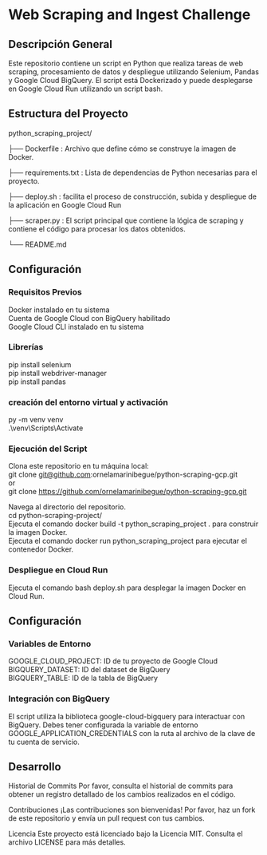 # Web Scraping and Ingest Challenge

## Descripción General
Este repositorio contiene un script en Python que realiza tareas de web scraping, procesamiento de datos y despliegue utilizando Selenium, Pandas y Google Cloud BigQuery. El script está Dockerizado y puede desplegarse en Google Cloud Run utilizando un script bash.

## Estructura del Proyecto

python_scraping_project/  

├── Dockerfile : Archivo que define cómo se construye la imagen de Docker.  

├── requirements.txt : Lista de dependencias de Python necesarias para el proyecto.  

├── deploy.sh : facilita el proceso de construcción, subida y despliegue de la aplicación en Google Cloud Run  

├── scraper.py : El script principal que contiene la lógica de scraping y contiene el código para procesar los datos obtenidos.  

└── README.md

## Configuración

### Requisitos Previos
Docker instalado en tu sistema  
Cuenta de Google Cloud con BigQuery habilitado  
Google Cloud CLI instalado en tu sistema  

### Librerías
pip install selenium  
pip install webdriver-manager  
pip install pandas  

### creación del entorno virtual y activación 
py -m venv venv  
.\venv\Scripts\Activate 

### Ejecución del Script
Clona este repositorio en tu máquina local:  
git clone git@github.com:ornelamarinibegue/python-scraping-gcp.git  
or  
git clone https://github.com/ornelamarinibegue/python-scraping-gcp.git  

Navega al directorio del repositorio.  
cd python-scraping-project/  
Ejecuta el comando docker build -t python_scraping_project . para construir la imagen Docker.  
Ejecuta el comando docker run python_scraping_project para ejecutar el contenedor Docker.

### Despliegue en Cloud Run
Ejecuta el comando bash deploy.sh para desplegar la imagen Docker en Cloud Run.

## Configuración

### Variables de Entorno
GOOGLE_CLOUD_PROJECT: ID de tu proyecto de Google Cloud  
BIGQUERY_DATASET: ID del dataset de BigQuery  
BIGQUERY_TABLE: ID de la tabla de BigQuery  

### Integración con BigQuery
El script utiliza la biblioteca google-cloud-bigquery para interactuar con BigQuery. Debes tener configurada la variable de entorno GOOGLE_APPLICATION_CREDENTIALS con la ruta al archivo de la clave de tu cuenta de servicio.

## Desarrollo
Historial de Commits
Por favor, consulta el historial de commits para obtener un registro detallado de los cambios realizados en el código.

Contribuciones
¡Las contribuciones son bienvenidas! Por favor, haz un fork de este repositorio y envía un pull request con tus cambios.

Licencia
Este proyecto está licenciado bajo la Licencia MIT. Consulta el archivo LICENSE para más detalles.











